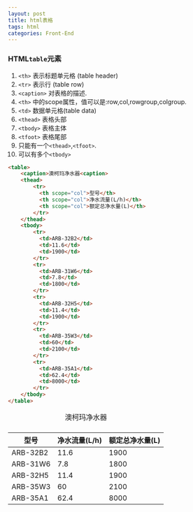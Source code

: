 ```yaml
---
layout: post
title: html表格
tags: html
categories: Front-End
---
```


### HTML`table`元素

1. `<th>` 表示标题单元格 (table header)
2. `<tr>` 表示行 (table row)
3. `<caption>` 对表格的描述.
4. `<th>` 中的scope属性，值可以是:row,col,rowgroup,colgroup.
5. `<td>` 数据单元格(table data)
6. `<thead>` 表格头部
7. `<tbody>` 表格主体
8. `<tfoot>` 表格尾部
9. 只能有一个`<thead>`,`<tfoot>`. 
10. 可以有多个`<tbody>`

~~~html
<table>
    <caption>澳柯玛净水器<caption>
    <thead>
        <tr>
          <th scope="col">型号</th>
          <th scope="col">净水流量(L/h)</th>
          <th scope="col">额定总净水量(L)</th>
        </tr>
    </thead>
    <tbody>
        <tr>
          <td>ARB-32B2</td>
          <td>11.6</td>
          <td>1900</td>
        </tr>
        <tr>
          <td>ARB-31W6</td>
          <td>7.8</td>
          <td>1800</td>
        </tr>
        <tr>
          <td>ARB-32H5</td>
          <td>11.4</td>
          <td>1900</td>
        </tr>
        <tr>
          <td>ARB-35W3</td>
          <td>60</td>
          <td>2100</td>
        </tr>
        <tr>
          <td>ARB-35A1</td>
          <td>62.4</td>
          <td>8000</td>
        </tr>
    </tbody>
</table>
~~~

<table>
    <caption>澳柯玛净水器<caption>
    <thead>
        <tr>
          <th scope="col">型号</th>
          <th scope="col">净水流量(L/h)</th>
          <th scope="col">额定总净水量(L)</th>
        </tr>
    </thead>
    <tbody>
        <tr>
          <td>ARB-32B2</td>
          <td>11.6</td>
          <td>1900</td>
        </tr>
        <tr>
          <td>ARB-31W6</td>
          <td>7.8</td>
          <td>1800</td>
        </tr>
        <tr>
          <td>ARB-32H5</td>
          <td>11.4</td>
          <td>1900</td>
        </tr>
        <tr>
          <td>ARB-35W3</td>
          <td>60</td>
          <td>2100</td>
        </tr>
        <tr>
          <td>ARB-35A1</td>
          <td>62.4</td>
          <td>8000</td>
        </tr>
    </tbody>
</table>
